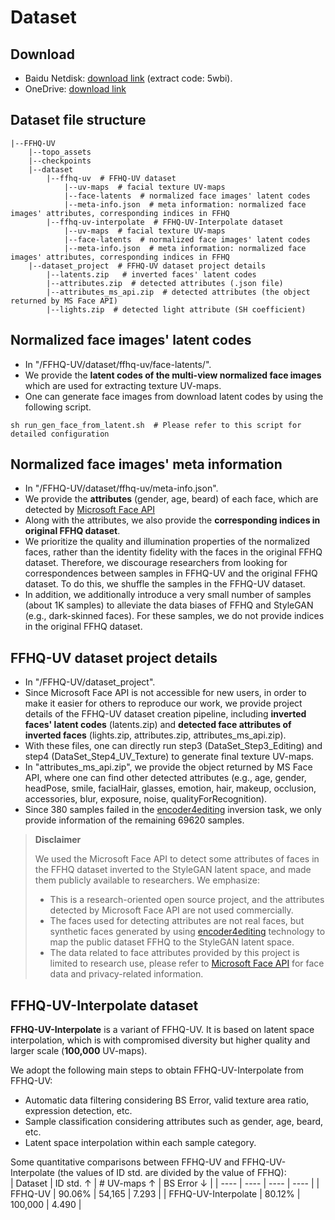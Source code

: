 # Dataset


## Download
- Baidu Netdisk: [download link](https://pan.baidu.com/s/1BbvlTuhlD_PEtT3QZ_ja2g) (extract code: 5wbi).
- OneDrive: [download link](https://t1h0q-my.sharepoint.com/:f:/g/personal/csbhr_t1h0q_onmicrosoft_com/Em2_9wf4ZD9Bm2JVbnBZKn0B8WuFStiMHu07IYCPRLy7Hw?e=dNwuVW)


## Dataset file structure
```
|--FFHQ-UV  
    |--topo_assets
    |--checkpoints
    |--dataset
        |--ffhq-uv  # FFHQ-UV dataset
            |--uv-maps  # facial texture UV-maps
            |--face-latents  # normalized face images' latent codes
            |--meta-info.json  # meta information: normalized face images' attributes, corresponding indices in FFHQ
        |--ffhq-uv-interpolate  # FFHQ-UV-Interpolate dataset
            |--uv-maps  # facial texture UV-maps
            |--face-latents  # normalized face images' latent codes
            |--meta-info.json  # meta information: normalized face images' attributes, corresponding indices in FFHQ
    |--dataset_project  # FFHQ-UV dataset project details
        |--latents.zip   # inverted faces' latent codes
        |--attributes.zip  # detected attributes (.json file)
        |--attributes_ms_api.zip  # detected attributes (the object returned by MS Face API)
        |--lights.zip  # detected light attribute (SH coefficient)
```


## Normalized face images' latent codes
- In "/FFHQ-UV/dataset/ffhq-uv/face-latents/".
- We provide the **latent codes of the multi-view normalized face images** which are used for extracting texture UV-maps.
- One can generate face images from download latent codes by using the following script.
```
sh run_gen_face_from_latent.sh  # Please refer to this script for detailed configuration
```


## Normalized face images' meta information
- In "/FFHQ-UV/dataset/ffhq-uv/meta-info.json".
- We provide the **attributes** (gender, age, beard) of each face, which are detected by [Microsoft Face API](https://azure.microsoft.com/en-in/products/cognitive-services/face/)
- Along with the attributes, we also provide the **corresponding indices in original FFHQ dataset**.
- We prioritize the quality and illumination properties of the normalized faces, rather than the identity fidelity with the faces in the original FFHQ dataset. Therefore, we discourage researchers from looking for correspondences between samples in FFHQ-UV and the original FFHQ dataset. To do this, we shuffle the samples in the FFHQ-UV dataset.
- In addition, we additionally introduce a very small number of samples (about 1K samples) to alleviate the data biases of FFHQ and StyleGAN (e.g., dark-skinned faces). For these samples, we do not provide indices in the original FFHQ dataset.


## FFHQ-UV dataset project details
- In "/FFHQ-UV/dataset_project".
- Since Microsoft Face API is not accessible for new users, in order to make it easier for others to reproduce our work, we provide project details of the FFHQ-UV dataset creation pipeline, including **inverted faces' latent codes** (latents.zip) and **detected face attributes of inverted faces** (lights.zip, attributes.zip, attributes_ms_api.zip).
- With these files, one can directly run step3 (DataSet_Step3_Editing) and step4 (DataSet_Step4_UV_Texture) to generate final texture UV-maps.
- In "attributes_ms_api.zip", we provide the object returned by MS Face API, where one can find other detected attributes (e.g., age, gender, headPose, smile, facialHair, glasses, emotion, hair, makeup, occlusion, accessories, blur, exposure, noise, qualityForRecognition).
- Since 380 samples failed in the [encoder4editing](https://github.com/omertov/encoder4editing) inversion task, we only provide information of the remaining 69620 samples.

> **Disclaimer**
> 
> We used the Microsoft Face API to detect some attributes of faces in the FFHQ dataset inverted to the StyleGAN latent space, and made them publicly available to researchers. We emphasize:
> - This is a research-oriented open source project, and the attributes detected by Microsoft Face API are not used commercially.
> - The faces used for detecting attributes are not real faces, but synthetic faces generated by using [encoder4editing](https://github.com/omertov/encoder4editing) technology to map the public dataset FFHQ to the StyleGAN latent space.
> - The data related to face attributes provided by this project is limited to research use, please refer to [Microsoft Face API](https://learn.microsoft.com/en-us/legal/cognitive-services/face/data-privacy-security) for face data and privacy-related information.


## FFHQ-UV-Interpolate dataset

**FFHQ-UV-Interpolate** is a variant of FFHQ-UV. It is based on latent space interpolation, which is with compromised diversity but higher quality and larger scale (**100,000** UV-maps).

We adopt the following main steps to obtain FFHQ-UV-Interpolate from FFHQ-UV:
- Automatic data filtering considering BS Error, valid texture area ratio, expression detection, etc.
- Sample classification considering attributes such as gender, age, beard, etc.
- Latent space interpolation within each sample category.

Some quantitative comparisons between FFHQ-UV and FFHQ-UV-Interpolate (the values of ID std. are divided by the value of FFHQ):  
|  Dataset   | ID std. $\uparrow$ | # UV-maps $\uparrow$ | BS Error $\downarrow$ |
|  ----  | ----  | ----  | ----  |
| FFHQ-UV  | 90.06% | 54,165 | 7.293 |
| FFHQ-UV-Interpolate  | 80.12% | 100,000 | 4.490 |
